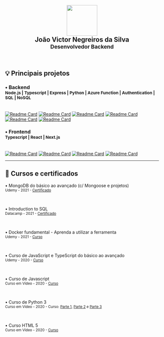 <div align=center>
<h2><img src="https://github.com/joaovictornsv.png" width="100"><br/> João Victor Negreiros da Silva <br/> <sub>Desenvolvedor Backend </sub></h2>
</div>

<br/>

## 💡 Principais projetos

<h3> • Backend <br/>
<sub>Node.js | Typescript | Express | Python | Azure Function | Authentication | SQL | NoSQL</sub><br/><br/>
</h3>

[![Readme Card](https://github-readme-stats.vercel.app/api/pin/?username=joaovictornsv&repo=http-node-api&theme=github_dark&border_color=6D747B)](https://github.com/joaovictornsv/http-node-api)
[![Readme Card](https://github-readme-stats.vercel.app/api/pin/?username=joaovictornsv&repo=sls-login-mongodb&theme=github_dark&border_color=6D747B)](https://github.com/joaovictornsv/sls-login-mongodb)
[![Readme Card](https://github-readme-stats.vercel.app/api/pin/?username=joaovictornsv&repo=typeorm-mocha&theme=github_dark&border_color=6D747B)](https://github.com/joaovictornsv/typeorm-mocha)
[![Readme Card](https://github-readme-stats.vercel.app/api/pin/?username=joaovictornsv&repo=passport-jwt-typescript&theme=github_dark&border_color=6D747B)](https://github.com/joaovictornsv/passport-jwt-typescript)
[![Readme Card](https://github-readme-stats.vercel.app/api/pin/?username=joaovictornsv&repo=mtls-auth-digest-api-azure-function&theme=github_dark&border_color=6D747B)](https://github.com/joaovictornsv/mtls-auth-digest-api-azure-function)
[![Readme Card](https://github-readme-stats.vercel.app/api/pin/?username=joaovictornsv&repo=mtls-auth-digest-api-python&theme=github_dark&border_color=6D747B)](https://github.com/joaovictornsv/mtls-auth-digest-api-python)

<h3> • Frontend <br/>
<sub>Typescript | React | Next.js</sub><br/><br/>
</h3>

[![Readme Card](https://github-readme-stats.vercel.app/api/pin/?username=joaovictornsv&repo=iris-classifier&theme=github_dark&border_color=6D747B)](https://github.com/joaovictornsv/iris-classifier)
[![Readme Card](https://github-readme-stats.vercel.app/api/pin/?username=joaovictornsv&repo=climate-app&theme=github_dark&border_color=6D747B)](https://github.com/joaovictornsv/climate-app)
[![Readme Card](https://github-readme-stats.vercel.app/api/pin/?username=joaovictornsv&repo=covidbr-tracker&theme=github_dark&border_color=6D747B)](https://github.com/joaovictornsv/covidbr-tracker)
[![Readme Card](https://github-readme-stats.vercel.app/api/pin/?username=joaovictornsv&repo=IMC-calc&theme=github_dark&border_color=6D747B)](https://github.com/joaovictornsv/IMC-calc)

---
## 📜 Cursos e certificados

• MongoDB do básico ao avançado (c/ Mongoose e projetos) <br/>
<sub>
  Udemy - 2021 -
  <a href="https://www.udemy.com/certificate/UC-c1ab30b8-67ff-4b21-a40c-ff65eb5d3218/">
    Certificado
  </a>
</sub>

<br/>

• Introduction to SQL <br/>
<sub>
  Datacamp - 2021 -
  <a href="https://www.datacamp.com/statement-of-accomplishment/course/3672f2ea35178d46e3a66f29a95a5b6588e8dec5/">
    Certificado
  </a>
</sub>

<br/>

• Docker fundamental - Aprenda a utilizar a ferramenta <br/>
<sub>
  Udemy - 2021 -
  <a href="https://www.udemy.com/course/docker-fundamental-aprenda-a-utilizar-a-ferramenta/">
    Curso
  </a>
</sub>

<br/>

• Curso de JavaScript e TypeScript do básico ao avançado <br/>
<sub>
  Udemy - 2020 -
  <a href="https://www.udemy.com/course/curso-de-javascript-moderno-do-basico-ao-avancado/">
    Curso
  </a>
</sub>

<br/>

• Curso de Javascript <br/>
<sub>
  Curso em Vídeo - 2020 -
  <a href="https://www.cursoemvideo.com/curso/javascript/">
    Curso
  </a>
</sub>

<br/>

• Curso de Python 3 <br/>
<sub>
  Curso em Vídeo - 2020 - Curso:
  <a href="https://www.cursoemvideo.com/curso/python-3-mundo-1/">Parte 1</a>,
  <a href="https://www.cursoemvideo.com/curso/python-3-mundo-2/">Parte 2</a> e
  <a href="https://www.cursoemvideo.com/curso/python-3-mundo-3/">Parte 3</a>
</sub>

<br/>

• Curso HTML 5 <br/>
<sub>
  Curso em Vídeo - 2020 -
  <a href="https://www.cursoemvideo.com/curso/html5/">
    Curso
  </a>
</sub>
